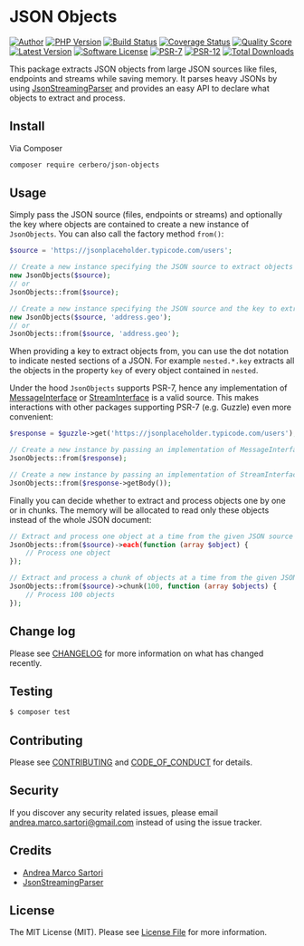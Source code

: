 # JSON Objects

[![Author][ico-author]][link-author]
[![PHP Version][ico-php]][link-php]
[![Build Status][ico-actions]][link-actions]
[![Coverage Status][ico-scrutinizer]][link-scrutinizer]
[![Quality Score][ico-code-quality]][link-code-quality]
[![Latest Version][ico-version]][link-packagist]
[![Software License][ico-license]](LICENSE.md)
[![PSR-7][ico-psr7]][link-psr7]
[![PSR-12][ico-psr12]][link-psr12]
[![Total Downloads][ico-downloads]][link-downloads]

This package extracts JSON objects from large JSON sources like files, endpoints and streams while saving memory. It parses heavy JSONs by using [JsonStreamingParser][link-jsonstreamingparser] and provides an easy API to declare what objects to extract and process.

## Install

Via Composer

``` bash
composer require cerbero/json-objects
```

## Usage

Simply pass the JSON source (files, endpoints or streams) and optionally the key where objects are contained to create a new instance of `JsonObjects`. You can also call the factory method `from()`:

``` php
$source = 'https://jsonplaceholder.typicode.com/users';

// Create a new instance specifying the JSON source to extract objects from
new JsonObjects($source);
// or
JsonObjects::from($source);

// Create a new instance specifying the JSON source and the key to extract objects from
new JsonObjects($source, 'address.geo');
// or
JsonObjects::from($source, 'address.geo');
```

When providing a key to extract objects from, you can use the dot notation to indicate nested sections of a JSON. For example `nested.*.key` extracts all the objects in the property `key` of every object contained in `nested`.

Under the hood `JsonObjects` supports PSR-7, hence any implementation of [MessageInterface][link-message-interface] or [StreamInterface][link-stream-interface] is a valid source. This makes interactions with other packages supporting PSR-7 (e.g. Guzzle) even more convenient:

``` php
$response = $guzzle->get('https://jsonplaceholder.typicode.com/users');

// Create a new instance by passing an implementation of MessageInterface
JsonObjects::from($response);

// Create a new instance by passing an implementation of StreamInterface
JsonObjects::from($response->getBody());
```

Finally you can decide whether to extract and process objects one by one or in chunks. The memory will be allocated to read only these objects instead of the whole JSON document:

``` php
// Extract and process one object at a time from the given JSON source
JsonObjects::from($source)->each(function (array $object) {
    // Process one object
});

// Extract and process a chunk of objects at a time from the given JSON source
JsonObjects::from($source)->chunk(100, function (array $objects) {
    // Process 100 objects
});
```

## Change log

Please see [CHANGELOG](CHANGELOG.md) for more information on what has changed recently.

## Testing

``` bash
$ composer test
```

## Contributing

Please see [CONTRIBUTING](CONTRIBUTING.md) and [CODE_OF_CONDUCT](CODE_OF_CONDUCT.md) for details.

## Security

If you discover any security related issues, please email andrea.marco.sartori@gmail.com instead of using the issue tracker.

## Credits

- [Andrea Marco Sartori][link-author]
- [JsonStreamingParser][link-jsonstreamingparser]

## License

The MIT License (MIT). Please see [License File](LICENSE.md) for more information.

[ico-author]: https://img.shields.io/static/v1?label=author&message=cerbero90&color=50ABF1&logo=twitter&style=flat-square
[ico-php]: https://img.shields.io/packagist/php-v/cerbero/json-objects?color=%234F5B93&logo=php&style=flat-square
[ico-version]: https://img.shields.io/packagist/v/cerbero/json-objects.svg?label=version&style=flat-square
[ico-actions]: https://img.shields.io/github/workflow/status/cerbero90/json-objects/build?style=flat-square&logo=github
[ico-license]: https://img.shields.io/badge/license-MIT-brightgreen.svg?style=flat-square
[ico-psr7]: https://img.shields.io/static/v1?label=compliance&message=PSR-7&color=blue&style=flat-square
[ico-psr12]: https://img.shields.io/static/v1?label=compliance&message=PSR-12&color=blue&style=flat-square
[ico-scrutinizer]: https://img.shields.io/scrutinizer/coverage/g/cerbero90/json-objects.svg?style=flat-square&logo=scrutinizer
[ico-code-quality]: https://img.shields.io/scrutinizer/g/cerbero90/json-objects.svg?style=flat-square&logo=scrutinizer
[ico-downloads]: https://img.shields.io/packagist/dt/cerbero/json-objects.svg?style=flat-square

[link-author]: https://twitter.com/cerbero90
[link-php]: https://www.php.net
[link-packagist]: https://packagist.org/packages/cerbero/json-objects
[link-actions]: https://github.com/cerbero90/json-objects/actions?query=workflow%3Abuild
[link-psr7]: https://www.php-fig.org/psr/psr-7/
[link-psr12]: https://www.php-fig.org/psr/psr-12/
[link-scrutinizer]: https://scrutinizer-ci.com/g/cerbero90/json-objects/code-structure
[link-code-quality]: https://scrutinizer-ci.com/g/cerbero90/json-objects
[link-downloads]: https://packagist.org/packages/cerbero/json-objects
[link-jsonstreamingparser]: https://github.com/salsify/jsonstreamingparser
[link-message-interface]: https://github.com/php-fig/http-message/blob/master/src/MessageInterface.php
[link-stream-interface]: https://github.com/php-fig/http-message/blob/master/src/StreamInterface.php
[link-contributors]: ../../contributors
